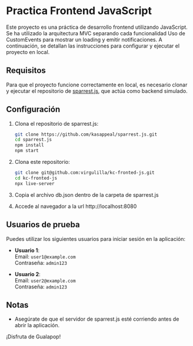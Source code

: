 # Practica Frontend JavaScript

Este proyecto es una práctica de desarrollo frontend utilizando JavaScript. 
Se ha utilizado la arquitectura MVC separando cada funcionalidad
Uso de CustomEvents para mostrar un loading y emitir notificaciones.
A continuación, se detallan las instrucciones para configurar y ejecutar el proyecto en local.

## Requisitos

Para que el proyecto funcione correctamente en local, es necesario clonar y ejecutar el repositorio de [sparrest.js](https://github.com/kasappeal/sparrest.js), que actúa como backend simulado.

## Configuración

1. Clona el repositorio de sparrest.js:
    ```bash
    git clone https://github.com/kasappeal/sparrest.js.git
    cd sparrest.js
    npm install
    npm start
    ```

2. Clona este repositorio:
    ```bash
    git clone git@github.com:virgulilla/kc-fronted-js.git
    cd kc-fronted-js
    npx live-server
    ```
3. Copia el archivo db.json dentro de la carpeta de sparrest.js

4. Accede al navegador a la url http://localhost:8080

## Usuarios de prueba

Puedes utilizar los siguientes usuarios para iniciar sesión en la aplicación:

- **Usuario 1**:  
  Email: `user1@example.com`  
  Contraseña: `admin123`

- **Usuario 2**:  
  Email: `user2@example.com`  
  Contraseña: `admin123`

## Notas

- Asegúrate de que el servidor de sparrest.js esté corriendo antes de abrir la aplicación.

¡Disfruta de Gualapop!